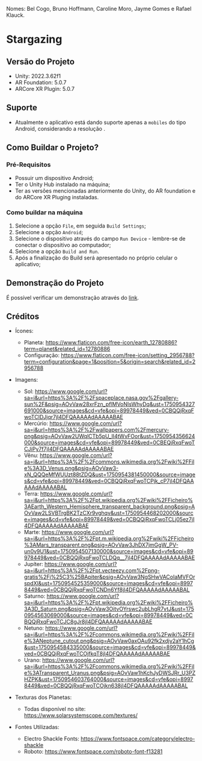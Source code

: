 Nomes: Bel Cogo, Bruno Hoffmann, Caroline Moro, Jayme Gomes e Rafael Klauck.

# Stargazing

## Versão do Projeto

- Unity: 2022.3.62f1
- AR Foundation: 5.0.7
- ARCore XR Plugin: 5.0.7

## Suporte
- Atualmente o aplicativo está dando suporte apenas a `mobiles` do tipo Android, considerando a resolução .

## Como Buildar o Projeto?

### Pré-Requisitos
- Possuir um dispositivo Android;
- Ter o Unity Hub instalado na máquina;
- Ter as versões mencionadas anteriormente do Unity, do AR foundation e do ARCore XR Pluging instaladas.

### Como buildar na máquina

1. Selecione a opção `File`, em seguida `Build Settings`;
2. Selecione a opção `Android`;
3. Selecione o dispositivo através do campo `Run Device` - lembre-se de conectar o dispositivo ao computador;
4. Selecione a opção `Build and Run`.
5. Após a finalização do Build será apresentado no próprio celular o aplicativo;

## Demonstração do Projeto

É possível verificar um demonstração através do [link](https://youtu.be/jIbBSMU1t-c).

## Créditos

- Ícones:
  - Planeta: https://www.flaticon.com/free-icon/earth_12780886?term=planet&related_id=12780886
  - Configuração: https://www.flaticon.com/free-icon/setting_2956788?term=configuration&page=1&position=5&origin=search&related_id=2956788

- Imagens:
  - Sol: https://www.google.com/url?sa=i&url=https%3A%2F%2Fspaceplace.nasa.gov%2Fgallery-sun%2F&psig=AOvVaw28xrFzn_pflMVoNIsWhyDq&ust=1750954327691000&source=images&cd=vfe&opi=89978449&ved=0CBQQjRxqFwoTCIDJjqr7jI4DFQAAAAAdAAAAABAE
  - Mercúrio: https://www.google.com/url?sa=i&url=https%3A%2F%2Fwallpapers.com%2Fmercury-png&psig=AOvVaw2UWqlCTb5pU_II4tWvFOor&ust=1750954356624000&source=images&cd=vfe&opi=89978449&ved=0CBEQjRxqFwoTCJiPy7f7jI4DFQAAAAAdAAAAABAE
  - Vênu: https://www.google.com/url?sa=i&url=https%3A%2F%2Fcommons.wikimedia.org%2Fwiki%2FFile%3A3D_Venus.png&psig=AOvVaw3-xN_QQQeMfWUUzt88tZDQ&ust=1750954381450000&source=images&cd=vfe&opi=89978449&ved=0CBQQjRxqFwoTCPjk_cP7jI4DFQAAAAAdAAAAABAL 
  - Terra: https://www.google.com/url?sa=i&url=https%3A%2F%2Fpt.wikipedia.org%2Fwiki%2FFicheiro%3AEarth_Western_Hemisphere_transparent_background.png&psig=AOvVaw2LSVBTrgBK2TzCXr9vghqv&ust=1750954468202000&source=images&cd=vfe&opi=89978449&ved=0CBQQjRxqFwoTCLj05ez7jI4DFQAAAAAdAAAAABAE
  - Marte: https://www.google.com/url?sa=i&url=https%3A%2F%2Fpt.m.wikipedia.org%2Fwiki%2FFicheiro%3AMars_transparent.png&psig=AOvVaw3JhDX7jmGgW_PV-un0v9U1&ust=1750954507130000&source=images&cd=vfe&opi=89978449&ved=0CBQQjRxqFwoTCLDQq__7jI4DFQAAAAAdAAAAABAE
  - Jupíter: https://www.google.com/url?sa=i&url=https%3A%2F%2Fpt.vecteezy.com%2Fpng-gratis%2Fj%25C3%25BApiter&psig=AOvVaw3NgSHwVACoIaMVFOrspdXl&ust=1750954525359000&source=images&cd=vfe&opi=89978449&ved=0CBQQjRxqFwoTCNDn6Yf8jI4DFQAAAAAdAAAAABAL
  - Saturno: https://www.google.com/url?sa=i&url=https%3A%2F%2Fpt.wikipedia.org%2Fwiki%2FFicheiro%3A3D_Saturn.png&psig=AOvVaw3OitvOYrswc2ubLhgR7vtJ&ust=1750954563069000&source=images&cd=vfe&opi=89978449&ved=0CBQQjRxqFwoTCJC8gJr8jI4DFQAAAAAdAAAAABAE
  - Netuno: https://www.google.com/url?sa=i&url=https%3A%2F%2Fcommons.wikimedia.org%2Fwiki%2FFile%3ANeptune_cutout.png&psig=AOvVaw0axOAu92fk2xdjy2aY1hCg&ust=1750954584335000&source=images&cd=vfe&opi=89978449&ved=0CBQQjRxqFwoTCOjfkqT8jI4DFQAAAAAdAAAAABAE
  - Urano: https://www.google.com/url?sa=i&url=https%3A%2F%2Fcommons.wikimedia.org%2Fwiki%2FFile%3ATransparent_Uranus.png&psig=AOvVaw1hKchJyDWSJRr_U3PZHZPK&ust=1750954603764000&source=images&cd=vfe&opi=89978449&ved=0CBQQjRxqFwoTCOjkn638jI4DFQAAAAAdAAAAABAL

- Texturas dos Planetas:
  - Todas disponível no site: https://www.solarsystemscope.com/textures/

- Fontes Utilizadas:
  - Electro Shackle Fonts: https://www.fontspace.com/category/electro-shackle
  - Roboto: https://www.fontspace.com/roboto-font-f13281